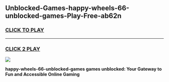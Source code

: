 
## Unblocked-Games-happy-wheels-66-unblocked-games-Play-Free-ab62n
<h3>
<a href="https://premium76.site?title=happy-wheels-66-unblocked-games&ref=18A1">CLICK TO PLAY</a></h3>
<hr>

<h3>
<a href="https://premium76.site?title=happy-wheels-66-unblocked-games&ref=18A1">CLICK 2 PLAY</a>
  
</h3>

<a href="https://premium76.site?title=happy-wheels-66-unblocked-games&ref=18A1"><img src="https://clearcache.store/games.png"></a>


**happy-wheels-66-unblocked-games games unblocked: Your Gateway to Fun and Accessible Online Gaming**
